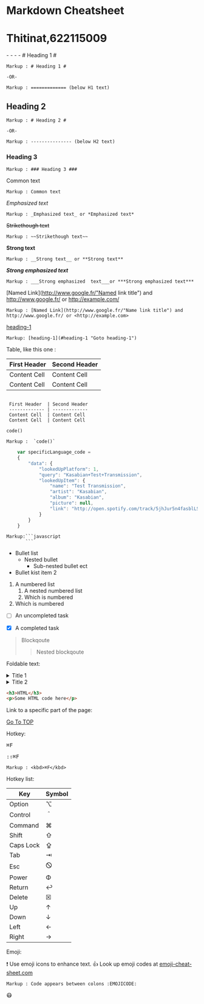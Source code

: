 Markdown Cheatsheet<a name="TOP"></a>
===================
<h1>Thitinat,622115009</h1>
- - - - 
# Heading 1 #

    Markup : # Heading 1 #

    -OR-

    Markup : ============= (below H1 text)

## Heading 2 ##

    Markup : # Heading 2 #

    -OR-

    Markup : --------------- (below H2 text)

### Heading 3 ###

    Markup : ### Heading 3 ###

Common text

    Markup : Common text

_Emphasized text_

    Markup : _Emphasized text_ or *Emphasized text*

~~Strikethough text~~

    Markup : ~~Strikethough text~~

__Strong text__

    Markup : __Strong text__ or **Strong text**

___Strong emphasized  text___

    Markup : ___Strong emphasized  text___or ***Strong emphasized text***

[Named Link](http://www.google.fr/"Named link title") and http://www.google.fr/
or <http://example.com/>

    Markup : [Named Link](http://www.google.fr/"Name link title") and
    http://www.google.fr/ or <http://example.com>

[heading-1](#heading-1 "Goto heading-1")

    Markup: [heading-1](#heading-1 "Goto heading-1")

 Table, like this one :

 First Header  | Second Header
 ------------- | -------------
 Content Cell  | Content Cell
 Content Cell  | Content Cell


```

 First Header  | Second Header
 ------------- | -------------
 Content Cell  | Content Cell
 Content Cell  | Content Cell

```


`code()`


    Markup :  `code()`


```javascript
    var specificLanguage_code =
    {
        "data": {
            "lookedUpPlatform": 1,
            "query": "Kasabian+Test+Transmission",
            "lookedUpItem": {
                "name": "Test Transmission",
                "artist": "Kasabian",
                "album": "Kasabian",
                "picture": null,
                "link": "http://open.spotify.com/track/5jhJur5n4fasblLSCOcrTp"
            }
        }
    }
```


    Markup:```javascript
           ```

* Bullet list
    * Nested bullet
        * Sub-nested bullet ect
* Bullet kist item 2
1. A numbered list
    1. A nested numbered list
    2. Which is numbered
2. Which is numbered


- [ ] An uncompleted task
- [x] A completed task


> Blockqoute
>> Nested blockqoute

Foldable text:

<details>
    <summary>Title 1</summary>
    <p>Content 1 Content 1 Content 1 Content 1 Content 1</p>
</details>
<details>
    <summary>Title 2</summary>
    <p>Content 2 Content 2 Content 2 Content 2 Content 2</p>
</details>


```html
<h3>HTML</h3>
<p>Some HTML code here</p>
```


Link to a specific part of the page:

[Go To TOP](#TOP)

Hotkey:

<kbd>⌘F</kbd>

<kbd>:⇧⌘F</kbd>

    Markup : <kbd>⌘F</kbd>

Hotkey list:

| Key | Symbol |
| --- | --- |
| Option | ⌥ |
| Control | ＾ |
| Command | ⌘ |
| Shift | ⇧ |
| Caps Lock | ⇪ |
| Tab | ⇥ |
| Esc | 🛇 |
| Power | Φ |
| Return | ↩ |
| Delete | ☒ |
| Up | ↑ |
| Down | ↓ |
| Left | ← |
| Right | → |

Emoji:


:exclamation: Use emoji icons to enhance text. :+1: Look up emoji codes at 
[emoji-cheat-sheet.com](http://emoji-cheat-sheet.com/)


    Markup : Code appears between colons :EMOJICODE:

:mask:






















